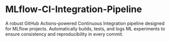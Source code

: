 # MLflow-CI-Integration-Pipeline
A robust GitHub Actions-powered Continuous Integration pipeline designed for MLflow projects. Automatically builds, tests, and logs ML experiments to ensure consistency and reproducibility in every commit.

